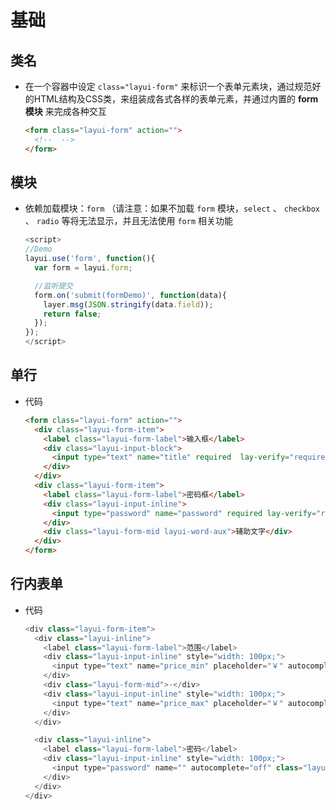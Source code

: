 # 基础

## 类名

  - 在一个容器中设定 `class="layui-form"` 来标识一个表单元素块，通过规范好的HTML结构及CSS类，来组装成各式各样的表单元素，并通过内置的 **form模块** 来完成各种交互

    ```html
    <form class="layui-form" action="">
      <!--  -->
    </form>
    ```

## 模块

  - 依赖加载模块：`form` （请注意：如果不加载 `form` 模块，`select` 、 `checkbox` 、 `radio` 等将无法显示，并且无法使用 `form` 相关功能

    ```js
    <script>
    //Demo
    layui.use('form', function(){
      var form = layui.form;

      //监听提交
      form.on('submit(formDemo)', function(data){
        layer.msg(JSON.stringify(data.field));
        return false;
      });
    });
    </script>
    ```

## 单行

  - 代码

    ```html
    <form class="layui-form" action="">
      <div class="layui-form-item">
        <label class="layui-form-label">输入框</label>
        <div class="layui-input-block">
          <input type="text" name="title" required  lay-verify="required" placeholder="请输入标题" autocomplete="off" class="layui-input">
        </div>
      </div>
      <div class="layui-form-item">
        <label class="layui-form-label">密码框</label>
        <div class="layui-input-inline">
          <input type="password" name="password" required lay-verify="required" placeholder="请输入密码" autocomplete="off" class="layui-input">
        </div>
        <div class="layui-form-mid layui-word-aux">辅助文字</div>
      </div>
    </form>
    ```

## 行内表单

  - 代码

    ```js
    <div class="layui-form-item">
      <div class="layui-inline">
        <label class="layui-form-label">范围</label>
        <div class="layui-input-inline" style="width: 100px;">
          <input type="text" name="price_min" placeholder="￥" autocomplete="off" class="layui-input">
        </div>
        <div class="layui-form-mid">-</div>
        <div class="layui-input-inline" style="width: 100px;">
          <input type="text" name="price_max" placeholder="￥" autocomplete="off" class="layui-input">
        </div>
      </div>

      <div class="layui-inline">
        <label class="layui-form-label">密码</label>
        <div class="layui-input-inline" style="width: 100px;">
          <input type="password" name="" autocomplete="off" class="layui-input">
        </div>
      </div>
    </div>
    ```
